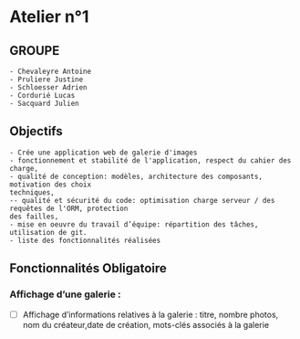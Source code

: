 # Atelier n°1

## GROUPE
    - Chevaleyre Antoine
    - Pruliere Justine
    - Schloesser Adrien
    - Cordurié Lucas
    - Sacquard Julien

## Objectifs

    - Crée une application web de galerie d'images
    - fonctionnement et stabilité de l'application, respect du cahier des charge,
    - qualité de conception: modèles, architecture des composants, motivation des choix
    techniques,
    -- qualité et sécurité du code: optimisation charge serveur / des requêtes de l'ORM, protection
    des failles,
    - mise en oeuvre du travail d’équipe: répartition des tâches, utilisation de git.
    - liste des fonctionnalités réalisées

## Fonctionnalités Obligatoire
 
<h3>Affichage d’une galerie :</h3>

- [ ] Affichage d’informations relatives à la galerie : titre, nombre photos, nom du créateur,date de création, mots-clés associés à la galerie 